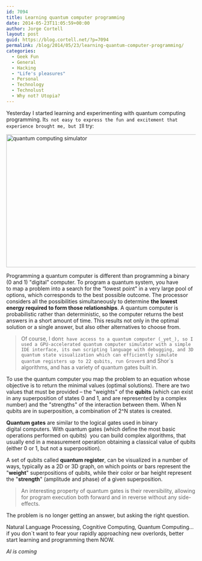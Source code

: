```yaml
---
id: 7094
title: Learning quantum computer programming
date: 2014-05-23T11:05:59+00:00
author: Jorge Cortell
layout: post
guid: https://blog.cortell.net/?p=7094
permalink: /blog/2014/05/23/learning-quantum-computer-programming/
categories:
  - Geek Fun
  - General
  - Hacking
  - "Life's pleasures"
  - Personal
  - Technology
  - Technolust
  - Why not? Utopia?
---
```

Yesterday I started learning and experimenting with quantum computing programming. It`s not easy to express the fun and excitement that experience brought me, but I`ll try:

<img class="aligncenter" src="https://www.extremetech.com/wp-content/uploads/2014/05/quantum-playground-640x353.jpg" alt="quantum computing simulator" width="640" height="353" />

Programming a quantum computer is different than programming a binary (0 and 1) "digital" computer. To program a quantum system, you have to map a problem into a search for the “lowest point" in a very large pool of options, which corresponds to the best possible outcome. The processor considers all the possibilities simultaneously to determine **the lowest energy required to form those relationships**. A quantum computer is probabilistic rather than deterministic, so the computer returns the best answers in a short amount of time. This results not only in the optimal solution or a single answer, but also other alternatives to choose from.

> Of course, I don`t have access to a quantum computer (_yet_), so I used a GPU-accelerated quantum computer simulator with a simple IDE interface, its own scripting language with debugging, and 3D quantum state visualization which can efficiently simulate quantum registers up to 22 qubits, run Grover`s and Shor`s algorithms, and has a variety of quantum gates built in.

To use the quantum computer you map the problem to an equation whose objective is to return the minimal values (optimal solutions). There are two values that must be provided – the "weights" of the **qubits** (which can exist in any superposition of states 0 and 1, and are represented by a complex number) and the "strengths" of the interaction between them. When N qubits are in superposition, a combination of 2^N states is created.

**Quantum gates** are similar to the logical gates used in binary digital computers. With quantum gates (which define the most basic operations performed on qubits)  you can build complex algorithms, that usually end in a measurement operation obtaining a classical value of qubits (either 0 or 1, but not a superposition).

A set of qubits called **quantum register**, can be visualized in a number of ways, typically as a 2D or 3D graph, on which points or bars represent the "**weight**" superpositions of qubits, while their color or bar height represent the "**strength**" (amplitude and phase) of a given superposition.

> An interesting property of quantum gates is their reversibility, allowing for program execution both forward and in reverse without any side-effects.

The problem is no longer getting an answer, but asking the right question.

Natural Language Processing, Cognitive Computing, Quantum Computing... if you don`t want to fear your rapidly approaching new overlords, better start learning and programming them NOW.

_AI is coming_

&nbsp;